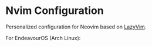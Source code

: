 # Nvim Configuration

Personalized configuration for Neovim based on [LazyVim](https://github.com/LazyVim/LazyVim).

For EndeavourOS (Arch Linux):
